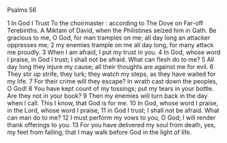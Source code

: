 Psalms 56

1	In God I Trust To the choirmaster : according to The Dove on Far-off Terebinths. A Miktam of David, when the Philistines seized him in Gath. Be gracious to me, O God, for man tramples on me; all day long an attacker oppresses me;
2	my enemies trample on me all day long, for many attack me proudly.
3	When I am afraid, I put my trust in you.
4	In God, whose word I praise, in God I trust; I shall not be afraid. What can flesh do to me?
5	All day long they injure my cause; all their thoughts are against me for evil.
6	They stir up strife, they lurk; they watch my steps, as they have waited for my life.
7	For their crime will they escape? In wrath cast down the peoples, O God!
8	You have kept count of my tossings; put my tears in your bottle. Are they not in your book?
9	Then my enemies will turn back in the day when I call. This I know, that God is for me.
10	In God, whose word I praise, in the Lord, whose word I praise,
11	in God I trust; I shall not be afraid. What can man do to me?
12	I must perform my vows to you, O God; I will render thank offerings to you.
13	For you have delivered my soul from death, yes, my feet from falling, that I may walk before God in the light of life.

